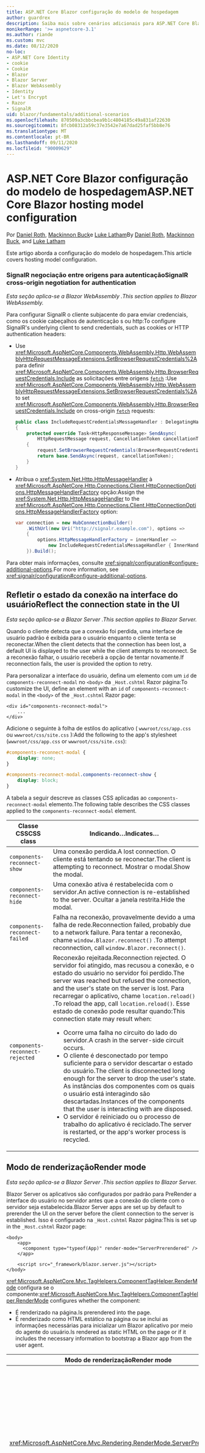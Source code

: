 ```yaml
---
title: ASP.NET Core Blazor configuração do modelo de hospedagem
author: guardrex
description: Saiba mais sobre cenários adicionais para ASP.NET Core Blazor configuração do modelo de hospedagem.
monikerRange: '>= aspnetcore-3.1'
ms.author: riande
ms.custom: mvc
ms.date: 08/12/2020
no-loc:
- ASP.NET Core Identity
- cookie
- Cookie
- Blazor
- Blazor Server
- Blazor WebAssembly
- Identity
- Let's Encrypt
- Razor
- SignalR
uid: blazor/fundamentals/additional-scenarios
ms.openlocfilehash: 870509a3cbbcbea9b1c4804185c49a831af22630
ms.sourcegitcommit: 8fcb08312a59c37e3542e7a67dad25faf5bb8e76
ms.translationtype: MT
ms.contentlocale: pt-BR
ms.lasthandoff: 09/11/2020
ms.locfileid: "90009629"
---
```

# <a name="aspnet-core-no-locblazor-hosting-model-configuration"></a><span data-ttu-id="0154c-103">ASP.NET Core Blazor configuração do modelo de hospedagem</span><span class="sxs-lookup"><span data-stu-id="0154c-103">ASP.NET Core Blazor hosting model configuration</span></span>

<span data-ttu-id="0154c-104">Por [Daniel Roth](https://github.com/danroth27), [Mackinnon Buck](https://github.com/MackinnonBuck)e [Luke Latham](https://github.com/guardrex)</span><span class="sxs-lookup"><span data-stu-id="0154c-104">By [Daniel Roth](https://github.com/danroth27), [Mackinnon Buck](https://github.com/MackinnonBuck), and [Luke Latham](https://github.com/guardrex)</span></span>

<span data-ttu-id="0154c-105">Este artigo aborda a configuração do modelo de hospedagem.</span><span class="sxs-lookup"><span data-stu-id="0154c-105">This article covers hosting model configuration.</span></span>

### <a name="no-locsignalr-cross-origin-negotiation-for-authentication"></a><span data-ttu-id="0154c-106">SignalR negociação entre origens para autenticação</span><span class="sxs-lookup"><span data-stu-id="0154c-106">SignalR cross-origin negotiation for authentication</span></span>

<span data-ttu-id="0154c-107">*Esta seção aplica-se a Blazor WebAssembly .*</span><span class="sxs-lookup"><span data-stu-id="0154c-107">*This section applies to Blazor WebAssembly.*</span></span>

<span data-ttu-id="0154c-108">Para configurar SignalR o cliente subjacente do para enviar credenciais, como os cookie cabeçalhos de autenticação s ou http:</span><span class="sxs-lookup"><span data-stu-id="0154c-108">To configure SignalR's underlying client to send credentials, such as cookies or HTTP authentication headers:</span></span>

* <span data-ttu-id="0154c-109">Use <xref:Microsoft.AspNetCore.Components.WebAssembly.Http.WebAssemblyHttpRequestMessageExtensions.SetBrowserRequestCredentials%2A> para definir <xref:Microsoft.AspNetCore.Components.WebAssembly.Http.BrowserRequestCredentials.Include> as solicitações entre origens [`fetch`](https://developer.mozilla.org/docs/Web/API/Fetch_API/Using_Fetch) :</span><span class="sxs-lookup"><span data-stu-id="0154c-109">Use <xref:Microsoft.AspNetCore.Components.WebAssembly.Http.WebAssemblyHttpRequestMessageExtensions.SetBrowserRequestCredentials%2A> to set <xref:Microsoft.AspNetCore.Components.WebAssembly.Http.BrowserRequestCredentials.Include> on cross-origin [`fetch`](https://developer.mozilla.org/docs/Web/API/Fetch_API/Using_Fetch) requests:</span></span>

  ```csharp
  public class IncludeRequestCredentialsMessageHandler : DelegatingHandler
  {
      protected override Task<HttpResponseMessage> SendAsync(
          HttpRequestMessage request, CancellationToken cancellationToken)
      {
          request.SetBrowserRequestCredentials(BrowserRequestCredentials.Include);
          return base.SendAsync(request, cancellationToken);
      }
  }
  ```

* <span data-ttu-id="0154c-110">Atribua o <xref:System.Net.Http.HttpMessageHandler> à <xref:Microsoft.AspNetCore.Http.Connections.Client.HttpConnectionOptions.HttpMessageHandlerFactory> opção:</span><span class="sxs-lookup"><span data-stu-id="0154c-110">Assign the <xref:System.Net.Http.HttpMessageHandler> to the <xref:Microsoft.AspNetCore.Http.Connections.Client.HttpConnectionOptions.HttpMessageHandlerFactory> option:</span></span>

  ```csharp
  var connection = new HubConnectionBuilder()
      .WithUrl(new Uri("http://signalr.example.com"), options =>
      {
          options.HttpMessageHandlerFactory = innerHandler => 
              new IncludeRequestCredentialsMessageHandler { InnerHandler = innerHandler };
      }).Build();
  ```

<span data-ttu-id="0154c-111">Para obter mais informações, consulte <xref:signalr/configuration#configure-additional-options>.</span><span class="sxs-lookup"><span data-stu-id="0154c-111">For more information, see <xref:signalr/configuration#configure-additional-options>.</span></span>

## <a name="reflect-the-connection-state-in-the-ui"></a><span data-ttu-id="0154c-112">Refletir o estado da conexão na interface do usuário</span><span class="sxs-lookup"><span data-stu-id="0154c-112">Reflect the connection state in the UI</span></span>

<span data-ttu-id="0154c-113">*Esta seção aplica-se a Blazor Server .*</span><span class="sxs-lookup"><span data-stu-id="0154c-113">*This section applies to Blazor Server.*</span></span>

<span data-ttu-id="0154c-114">Quando o cliente detecta que a conexão foi perdida, uma interface de usuário padrão é exibida para o usuário enquanto o cliente tenta se reconectar.</span><span class="sxs-lookup"><span data-stu-id="0154c-114">When the client detects that the connection has been lost, a default UI is displayed to the user while the client attempts to reconnect.</span></span> <span data-ttu-id="0154c-115">Se a reconexão falhar, o usuário receberá a opção de tentar novamente.</span><span class="sxs-lookup"><span data-stu-id="0154c-115">If reconnection fails, the user is provided the option to retry.</span></span>

<span data-ttu-id="0154c-116">Para personalizar a interface do usuário, defina um elemento com um `id` de `components-reconnect-modal` no `<body>` da `_Host.cshtml` Razor página:</span><span class="sxs-lookup"><span data-stu-id="0154c-116">To customize the UI, define an element with an `id` of `components-reconnect-modal` in the `<body>` of the `_Host.cshtml` Razor page:</span></span>

```cshtml
<div id="components-reconnect-modal">
    ...
</div>
```

<span data-ttu-id="0154c-117">Adicione o seguinte à folha de estilos do aplicativo ( `wwwroot/css/app.css` ou `wwwroot/css/site.css` ):</span><span class="sxs-lookup"><span data-stu-id="0154c-117">Add the following to the app's stylesheet (`wwwroot/css/app.css` or `wwwroot/css/site.css`):</span></span>

```css
#components-reconnect-modal {
    display: none;
}

#components-reconnect-modal.components-reconnect-show {
    display: block;
}
```

<span data-ttu-id="0154c-118">A tabela a seguir descreve as classes CSS aplicadas ao `components-reconnect-modal` elemento.</span><span class="sxs-lookup"><span data-stu-id="0154c-118">The following table describes the CSS classes applied to the `components-reconnect-modal` element.</span></span>

| <span data-ttu-id="0154c-119">Classe CSS</span><span class="sxs-lookup"><span data-stu-id="0154c-119">CSS class</span></span>                       | <span data-ttu-id="0154c-120">Indicando&hellip;</span><span class="sxs-lookup"><span data-stu-id="0154c-120">Indicates&hellip;</span></span> |
| ------------------------------- | ----------------- |
| `components-reconnect-show`     | <span data-ttu-id="0154c-121">Uma conexão perdida.</span><span class="sxs-lookup"><span data-stu-id="0154c-121">A lost connection.</span></span> <span data-ttu-id="0154c-122">O cliente está tentando se reconectar.</span><span class="sxs-lookup"><span data-stu-id="0154c-122">The client is attempting to reconnect.</span></span> <span data-ttu-id="0154c-123">Mostrar o modal.</span><span class="sxs-lookup"><span data-stu-id="0154c-123">Show the modal.</span></span> |
| `components-reconnect-hide`     | <span data-ttu-id="0154c-124">Uma conexão ativa é restabelecida com o servidor.</span><span class="sxs-lookup"><span data-stu-id="0154c-124">An active connection is re-established to the server.</span></span> <span data-ttu-id="0154c-125">Ocultar a janela restrita.</span><span class="sxs-lookup"><span data-stu-id="0154c-125">Hide the modal.</span></span> |
| `components-reconnect-failed`   | <span data-ttu-id="0154c-126">Falha na reconexão, provavelmente devido a uma falha de rede.</span><span class="sxs-lookup"><span data-stu-id="0154c-126">Reconnection failed, probably due to a network failure.</span></span> <span data-ttu-id="0154c-127">Para tentar a reconexão, chame `window.Blazor.reconnect()` .</span><span class="sxs-lookup"><span data-stu-id="0154c-127">To attempt reconnection, call `window.Blazor.reconnect()`.</span></span> |
| `components-reconnect-rejected` | <span data-ttu-id="0154c-128">Reconexão rejeitada.</span><span class="sxs-lookup"><span data-stu-id="0154c-128">Reconnection rejected.</span></span> <span data-ttu-id="0154c-129">O servidor foi atingido, mas recusou a conexão, e o estado do usuário no servidor foi perdido.</span><span class="sxs-lookup"><span data-stu-id="0154c-129">The server was reached but refused the connection, and the user's state on the server is lost.</span></span> <span data-ttu-id="0154c-130">Para recarregar o aplicativo, chame `location.reload()` .</span><span class="sxs-lookup"><span data-stu-id="0154c-130">To reload the app, call `location.reload()`.</span></span> <span data-ttu-id="0154c-131">Esse estado de conexão pode resultar quando:</span><span class="sxs-lookup"><span data-stu-id="0154c-131">This connection state may result when:</span></span><ul><li><span data-ttu-id="0154c-132">Ocorre uma falha no circuito do lado do servidor.</span><span class="sxs-lookup"><span data-stu-id="0154c-132">A crash in the server-side circuit occurs.</span></span></li><li><span data-ttu-id="0154c-133">O cliente é desconectado por tempo suficiente para o servidor descartar o estado do usuário.</span><span class="sxs-lookup"><span data-stu-id="0154c-133">The client is disconnected long enough for the server to drop the user's state.</span></span> <span data-ttu-id="0154c-134">As instâncias dos componentes com os quais o usuário está interagindo são descartadas.</span><span class="sxs-lookup"><span data-stu-id="0154c-134">Instances of the components that the user is interacting with are disposed.</span></span></li><li><span data-ttu-id="0154c-135">O servidor é reiniciado ou o processo de trabalho do aplicativo é reciclado.</span><span class="sxs-lookup"><span data-stu-id="0154c-135">The server is restarted, or the app's worker process is recycled.</span></span></li></ul> |

## <a name="render-mode"></a><span data-ttu-id="0154c-136">Modo de renderização</span><span class="sxs-lookup"><span data-stu-id="0154c-136">Render mode</span></span>

<span data-ttu-id="0154c-137">*Esta seção aplica-se a Blazor Server .*</span><span class="sxs-lookup"><span data-stu-id="0154c-137">*This section applies to Blazor Server.*</span></span>

<span data-ttu-id="0154c-138">Blazor Server os aplicativos são configurados por padrão para PreRender a interface do usuário no servidor antes que a conexão do cliente com o servidor seja estabelecida.</span><span class="sxs-lookup"><span data-stu-id="0154c-138">Blazor Server apps are set up by default to prerender the UI on the server before the client connection to the server is established.</span></span> <span data-ttu-id="0154c-139">Isso é configurado na `_Host.cshtml` Razor página:</span><span class="sxs-lookup"><span data-stu-id="0154c-139">This is set up in the `_Host.cshtml` Razor page:</span></span>

```cshtml
<body>
    <app>
      <component type="typeof(App)" render-mode="ServerPrerendered" />
    </app>

    <script src="_framework/blazor.server.js"></script>
</body>
```

<span data-ttu-id="0154c-140"><xref:Microsoft.AspNetCore.Mvc.TagHelpers.ComponentTagHelper.RenderMode> configura se o componente:</span><span class="sxs-lookup"><span data-stu-id="0154c-140"><xref:Microsoft.AspNetCore.Mvc.TagHelpers.ComponentTagHelper.RenderMode> configures whether the component:</span></span>

* <span data-ttu-id="0154c-141">É renderizado na página.</span><span class="sxs-lookup"><span data-stu-id="0154c-141">Is prerendered into the page.</span></span>
* <span data-ttu-id="0154c-142">É renderizado como HTML estático na página ou se inclui as informações necessárias para inicializar um Blazor aplicativo por meio do agente do usuário.</span><span class="sxs-lookup"><span data-stu-id="0154c-142">Is rendered as static HTML on the page or if it includes the necessary information to bootstrap a Blazor app from the user agent.</span></span>

| <span data-ttu-id="0154c-143">Modo de renderização</span><span class="sxs-lookup"><span data-stu-id="0154c-143">Render mode</span></span> | <span data-ttu-id="0154c-144">Descrição</span><span class="sxs-lookup"><span data-stu-id="0154c-144">Description</span></span> |
| --- | --- |
| <xref:Microsoft.AspNetCore.Mvc.Rendering.RenderMode.ServerPrerendered> | <span data-ttu-id="0154c-145">Renderiza o componente em HTML estático e inclui um marcador para um Blazor Server aplicativo.</span><span class="sxs-lookup"><span data-stu-id="0154c-145">Renders the component into static HTML and includes a marker for a Blazor Server app.</span></span> <span data-ttu-id="0154c-146">Quando o agente do usuário é iniciado, esse marcador é usado para inicializar um Blazor aplicativo.</span><span class="sxs-lookup"><span data-stu-id="0154c-146">When the user-agent starts, this marker is used to bootstrap a Blazor app.</span></span> |
| <xref:Microsoft.AspNetCore.Mvc.Rendering.RenderMode.Server> | <span data-ttu-id="0154c-147">Renderiza um marcador para um Blazor Server aplicativo.</span><span class="sxs-lookup"><span data-stu-id="0154c-147">Renders a marker for a Blazor Server app.</span></span> <span data-ttu-id="0154c-148">A saída do componente não está incluída.</span><span class="sxs-lookup"><span data-stu-id="0154c-148">Output from the component isn't included.</span></span> <span data-ttu-id="0154c-149">Quando o agente do usuário é iniciado, esse marcador é usado para inicializar um Blazor aplicativo.</span><span class="sxs-lookup"><span data-stu-id="0154c-149">When the user-agent starts, this marker is used to bootstrap a Blazor app.</span></span> |
| <xref:Microsoft.AspNetCore.Mvc.Rendering.RenderMode.Static> | <span data-ttu-id="0154c-150">Renderiza o componente em HTML estático.</span><span class="sxs-lookup"><span data-stu-id="0154c-150">Renders the component into static HTML.</span></span> |

<span data-ttu-id="0154c-151">Não há suporte para a renderização de componentes de servidor de uma página HTML estática.</span><span class="sxs-lookup"><span data-stu-id="0154c-151">Rendering server components from a static HTML page isn't supported.</span></span>

## <a name="initialize-the-no-locblazor-circuit"></a><span data-ttu-id="0154c-152">Inicializar o Blazor circuito</span><span class="sxs-lookup"><span data-stu-id="0154c-152">Initialize the Blazor circuit</span></span>

<span data-ttu-id="0154c-153">*Esta seção aplica-se a Blazor Server .*</span><span class="sxs-lookup"><span data-stu-id="0154c-153">*This section applies to Blazor Server.*</span></span>

<span data-ttu-id="0154c-154">Configure o início manual do Blazor Server [ SignalR circuito](xref:blazor/hosting-models#circuits) de um aplicativo no `Pages/_Host.cshtml` arquivo:</span><span class="sxs-lookup"><span data-stu-id="0154c-154">Configure the manual start of a Blazor Server app's [SignalR circuit](xref:blazor/hosting-models#circuits) in the `Pages/_Host.cshtml` file:</span></span>

* <span data-ttu-id="0154c-155">Adicione um `autostart="false"` atributo à `<script>` marca para o `blazor.server.js` script.</span><span class="sxs-lookup"><span data-stu-id="0154c-155">Add an `autostart="false"` attribute to the `<script>` tag for the `blazor.server.js` script.</span></span>
* <span data-ttu-id="0154c-156">Coloque um script que chame `Blazor.start` após a `blazor.server.js` marca do script e dentro da marca de fechamento `</body>` .</span><span class="sxs-lookup"><span data-stu-id="0154c-156">Place a script that calls `Blazor.start` after the `blazor.server.js` script's tag and inside the closing `</body>` tag.</span></span>

<span data-ttu-id="0154c-157">Quando `autostart` o é desabilitado, qualquer aspecto do aplicativo que não dependa do circuito funciona normalmente.</span><span class="sxs-lookup"><span data-stu-id="0154c-157">When `autostart` is disabled, any aspect of the app that doesn't depend on the circuit works normally.</span></span> <span data-ttu-id="0154c-158">Por exemplo, o roteamento do lado do cliente está operacional.</span><span class="sxs-lookup"><span data-stu-id="0154c-158">For example, client-side routing is operational.</span></span> <span data-ttu-id="0154c-159">No entanto, qualquer aspecto que dependa do circuito não estará operacional até que `Blazor.start` seja chamado.</span><span class="sxs-lookup"><span data-stu-id="0154c-159">However, any aspect that depends on the circuit isn't operational until `Blazor.start` is called.</span></span> <span data-ttu-id="0154c-160">O comportamento do aplicativo é imprevisível sem um circuito estabelecido.</span><span class="sxs-lookup"><span data-stu-id="0154c-160">App behavior is unpredictable without an established circuit.</span></span> <span data-ttu-id="0154c-161">Por exemplo, os métodos de componente não são executados enquanto o circuito é desconectado.</span><span class="sxs-lookup"><span data-stu-id="0154c-161">For example, component methods fail to execute while the circuit is disconnected.</span></span>

### <a name="initialize-no-locblazor-when-the-document-is-ready"></a><span data-ttu-id="0154c-162">Inicializar Blazor quando o documento estiver pronto</span><span class="sxs-lookup"><span data-stu-id="0154c-162">Initialize Blazor when the document is ready</span></span>

<span data-ttu-id="0154c-163">Para inicializar o Blazor aplicativo quando o documento estiver pronto:</span><span class="sxs-lookup"><span data-stu-id="0154c-163">To initialize the Blazor app when the document is ready:</span></span>

```cshtml
<body>

    ...

    <script autostart="false" src="_framework/blazor.server.js"></script>
    <script>
      document.addEventListener("DOMContentLoaded", function() {
        Blazor.start();
      });
    </script>
</body>
```

### <a name="chain-to-the-promise-that-results-from-a-manual-start"></a><span data-ttu-id="0154c-164">Cadeia para o `Promise` que resulta de um início manual</span><span class="sxs-lookup"><span data-stu-id="0154c-164">Chain to the `Promise` that results from a manual start</span></span>

<span data-ttu-id="0154c-165">Para executar tarefas adicionais, como a inicialização de interoperabilidade do JS, use `then` para encadear para o `Promise` que resulta de um Blazor início do aplicativo manual:</span><span class="sxs-lookup"><span data-stu-id="0154c-165">To perform additional tasks, such as JS interop initialization, use `then` to chain to the `Promise` that results from a manual Blazor app start:</span></span>

```cshtml
<body>

    ...

    <script autostart="false" src="_framework/blazor.server.js"></script>
    <script>
      Blazor.start().then(function () {
        ...
      });
    </script>
</body>
```

### <a name="configure-the-no-locsignalr-client"></a><span data-ttu-id="0154c-166">Configurar o SignalR cliente</span><span class="sxs-lookup"><span data-stu-id="0154c-166">Configure the SignalR client</span></span>

#### <a name="logging"></a><span data-ttu-id="0154c-167">Registro em log</span><span class="sxs-lookup"><span data-stu-id="0154c-167">Logging</span></span>

<span data-ttu-id="0154c-168">Para configurar SignalR o log do cliente, passe um objeto de configuração ( `configureSignalR` ) que chame `configureLogging` com o nível de log no construtor do cliente:</span><span class="sxs-lookup"><span data-stu-id="0154c-168">To configure SignalR client logging, pass in a configuration object (`configureSignalR`) that calls `configureLogging` with the log level on the client builder:</span></span>

```cshtml
<body>

    ...

    <script autostart="false" src="_framework/blazor.server.js"></script>
    <script>
      Blazor.start({
        configureSignalR: function (builder) {
          builder.configureLogging("information");
        }
      });
    </script>
</body>
```

<span data-ttu-id="0154c-169">No exemplo anterior, `information` é equivalente a um nível de log de <xref:Microsoft.Extensions.Logging.LogLevel.Information?displayProperty=nameWithType> .</span><span class="sxs-lookup"><span data-stu-id="0154c-169">In the preceding example, `information` is equivalent to a log level of <xref:Microsoft.Extensions.Logging.LogLevel.Information?displayProperty=nameWithType>.</span></span>

### <a name="modify-the-reconnection-handler"></a><span data-ttu-id="0154c-170">Modificar o manipulador de reconexão</span><span class="sxs-lookup"><span data-stu-id="0154c-170">Modify the reconnection handler</span></span>

<span data-ttu-id="0154c-171">Os eventos de conexão de circuito do manipulador de reconexão podem ser modificados para comportamentos personalizados, como:</span><span class="sxs-lookup"><span data-stu-id="0154c-171">The reconnection handler's circuit connection events can be modified for custom behaviors, such as:</span></span>

* <span data-ttu-id="0154c-172">Para notificar o usuário se a conexão for descartada.</span><span class="sxs-lookup"><span data-stu-id="0154c-172">To notify the user if the connection is dropped.</span></span>
* <span data-ttu-id="0154c-173">Para executar o registro em log (do cliente) quando um circuito é conectado.</span><span class="sxs-lookup"><span data-stu-id="0154c-173">To perform logging (from the client) when a circuit is connected.</span></span>

<span data-ttu-id="0154c-174">Para modificar os eventos de conexão, registre os retornos de chamada para as seguintes alterações de conexão:</span><span class="sxs-lookup"><span data-stu-id="0154c-174">To modify the connection events, register callbacks for the following connection changes:</span></span>

* <span data-ttu-id="0154c-175">Conexões descartadas usam `onConnectionDown` .</span><span class="sxs-lookup"><span data-stu-id="0154c-175">Dropped connections use `onConnectionDown`.</span></span>
* <span data-ttu-id="0154c-176">Conexões estabelecidas/restabelecidas usam `onConnectionUp` .</span><span class="sxs-lookup"><span data-stu-id="0154c-176">Established/re-established connections use `onConnectionUp`.</span></span>

<span data-ttu-id="0154c-177">**Ambos** `onConnectionDown` e `onConnectionUp` deve ser especificado:</span><span class="sxs-lookup"><span data-stu-id="0154c-177">**Both** `onConnectionDown` and `onConnectionUp` must be specified:</span></span>

```cshtml
<body>

    ...

    <script autostart="false" src="_framework/blazor.server.js"></script>
    <script>
      Blazor.start({
        reconnectionHandler: {
          onConnectionDown: (options, error) => console.error(error);
          onConnectionUp: () => console.log("Up, up, and away!");
        }
      });
    </script>
</body>
```

### <a name="adjust-the-reconnection-retry-count-and-interval"></a><span data-ttu-id="0154c-178">Ajustar a contagem de repetição de reconexão e o intervalo</span><span class="sxs-lookup"><span data-stu-id="0154c-178">Adjust the reconnection retry count and interval</span></span>

<span data-ttu-id="0154c-179">Para ajustar a contagem de repetição de reconexão e o intervalo, defina o número de repetições ( `maxRetries` ) e o período em milissegundos permitidos para cada tentativa de repetição ( `retryIntervalMilliseconds` ):</span><span class="sxs-lookup"><span data-stu-id="0154c-179">To adjust the reconnection retry count and interval, set the number of retries (`maxRetries`) and period in milliseconds permitted for each retry attempt (`retryIntervalMilliseconds`):</span></span>

```cshtml
<body>

    ...

    <script autostart="false" src="_framework/blazor.server.js"></script>
    <script>
      Blazor.start({
        reconnectionOptions: {
          maxRetries: 3,
          retryIntervalMilliseconds: 2000
        }
      });
    </script>
</body>
```

## <a name="hide-or-replace-the-reconnection-display"></a><span data-ttu-id="0154c-180">Ocultar ou substituir a exibição de reconexão</span><span class="sxs-lookup"><span data-stu-id="0154c-180">Hide or replace the reconnection display</span></span>

<span data-ttu-id="0154c-181">Para ocultar a exibição de reconexão, defina o manipulador de reconexão `_reconnectionDisplay` como um objeto vazio ( `{}` ou `new Object()` ):</span><span class="sxs-lookup"><span data-stu-id="0154c-181">To hide the reconnection display, set the reconnection handler's `_reconnectionDisplay` to an empty object (`{}` or `new Object()`):</span></span>

```cshtml
<body>

    ...

    <script autostart="false" src="_framework/blazor.server.js"></script>
    <script>
      window.addEventListener('beforeunload', function () {
        Blazor.defaultReconnectionHandler._reconnectionDisplay = {};
      });

      Blazor.start();
    </script>
</body>
```

<span data-ttu-id="0154c-182">Para substituir a exibição da reconexão, defina `_reconnectionDisplay` no exemplo anterior como o elemento para exibição:</span><span class="sxs-lookup"><span data-stu-id="0154c-182">To replace the reconnection display, set `_reconnectionDisplay` in the preceding example to the element for display:</span></span>

```javascript
Blazor.defaultReconnectionHandler._reconnectionDisplay = 
  document.getElementById("{ELEMENT ID}");
```

<span data-ttu-id="0154c-183">O espaço reservado `{ELEMENT ID}` é a ID do elemento HTML a ser exibido.</span><span class="sxs-lookup"><span data-stu-id="0154c-183">The placeholder `{ELEMENT ID}` is the ID of the HTML element to display.</span></span>

::: moniker range=">= aspnetcore-5.0"

<span data-ttu-id="0154c-184">Personalize o atraso antes da exibição da reconexão aparecer definindo a `transition-delay` propriedade no CSS do aplicativo ( `wwwroot/css/site.css` ) para o elemento modal.</span><span class="sxs-lookup"><span data-stu-id="0154c-184">Customize the delay before the reconnection display appears by setting the `transition-delay` property in the app's CSS (`wwwroot/css/site.css`) for the modal element.</span></span> <span data-ttu-id="0154c-185">O exemplo a seguir define o atraso de transição de 500 MS (padrão) para 1.000 MS (1 segundo):</span><span class="sxs-lookup"><span data-stu-id="0154c-185">The following example sets the transition delay from 500 ms (default) to 1,000 ms (1 second):</span></span>

```css
#components-reconnect-modal {
    transition: visibility 0s linear 1000ms;
}
```

::: moniker-end

## <a name="influence-html-head-tag-elements"></a><span data-ttu-id="0154c-186">Influenciar `<head>` elementos de marca HTML</span><span class="sxs-lookup"><span data-stu-id="0154c-186">Influence HTML `<head>` tag elements</span></span>

<span data-ttu-id="0154c-187">*Esta seção se aplica à próxima versão ASP.NET Core 5,0 do Blazor WebAssembly e do Blazor Server .*</span><span class="sxs-lookup"><span data-stu-id="0154c-187">*This section applies to the upcoming ASP.NET Core 5.0 release of Blazor WebAssembly and Blazor Server.*</span></span>

<span data-ttu-id="0154c-188">Quando renderizado, `Title` os `Link` componentes, e `Meta` adicionam ou atualizam dados nos `<head>` elementos de marca HTML:</span><span class="sxs-lookup"><span data-stu-id="0154c-188">When rendered, the `Title`, `Link`, and `Meta` components add or update data in the HTML `<head>` tag elements:</span></span>

```razor
@using Microsoft.AspNetCore.Components.Web.Extensions.Head

<Title Value="{TITLE}" />
<Link href="{URL}" rel="stylesheet" />
<Meta content="{DESCRIPTION}" name="description" />
```

<span data-ttu-id="0154c-189">No exemplo anterior, espaços reservados para `{TITLE}` , `{URL}` , e `{DESCRIPTION}` são valores de cadeia de caracteres, Razor variáveis ou Razor expressões.</span><span class="sxs-lookup"><span data-stu-id="0154c-189">In the preceding example, placeholders for `{TITLE}`, `{URL}`, and `{DESCRIPTION}` are string values, Razor variables, or Razor expressions.</span></span>

<span data-ttu-id="0154c-190">As seguintes características se aplicam:</span><span class="sxs-lookup"><span data-stu-id="0154c-190">The following characteristics apply:</span></span>

* <span data-ttu-id="0154c-191">Há suporte para o pré-processamento do lado do servidor.</span><span class="sxs-lookup"><span data-stu-id="0154c-191">Server-side prerendering is supported.</span></span>
* <span data-ttu-id="0154c-192">O `Value` parâmetro é o único parâmetro válido para o `Title` componente.</span><span class="sxs-lookup"><span data-stu-id="0154c-192">The `Value` parameter is the only valid parameter for the `Title` component.</span></span>
* <span data-ttu-id="0154c-193">Os atributos HTML fornecidos para `Meta` os `Link` componentes e são capturados em [atributos adicionais](xref:blazor/components/index#attribute-splatting-and-arbitrary-parameters) e passados para a marca HTML renderizada.</span><span class="sxs-lookup"><span data-stu-id="0154c-193">HTML attributes provided to the `Meta` and `Link` components are captured in [additional attributes](xref:blazor/components/index#attribute-splatting-and-arbitrary-parameters) and passed through to the rendered HTML tag.</span></span>
* <span data-ttu-id="0154c-194">Para vários `Title` componentes, o título da página reflete o `Value` do último `Title` componente renderizado.</span><span class="sxs-lookup"><span data-stu-id="0154c-194">For multiple `Title` components, the title of the page reflects the `Value` of the last `Title` component rendered.</span></span>
* <span data-ttu-id="0154c-195">Se vários `Meta` `Link` componentes ou forem incluídos com atributos idênticos, haverá exatamente uma marca HTML renderizada `Meta` por `Link` componente ou.</span><span class="sxs-lookup"><span data-stu-id="0154c-195">If multiple `Meta` or `Link` components are included with identical attributes, there's exactly one HTML tag rendered per `Meta` or `Link` component.</span></span> <span data-ttu-id="0154c-196">Dois `Meta` ou mais `Link` componentes não podem se referir à mesma marca HTML renderizada.</span><span class="sxs-lookup"><span data-stu-id="0154c-196">Two `Meta` or `Link` components can't refer to the same rendered HTML tag.</span></span>
* <span data-ttu-id="0154c-197">As alterações nos parâmetros dos existentes `Meta` ou dos `Link` componentes são refletidas em suas marcas HTML renderizadas.</span><span class="sxs-lookup"><span data-stu-id="0154c-197">Changes to the parameters of existing `Meta` or `Link` components are reflected in their rendered HTML tags.</span></span>
* <span data-ttu-id="0154c-198">Quando os `Link` `Meta` componentes ou não são mais renderizados e, portanto, descartados pelo Framework, suas marcas HTML renderizadas são removidas.</span><span class="sxs-lookup"><span data-stu-id="0154c-198">When the `Link` or `Meta` components are no longer rendered and thus disposed by the framework, their rendered HTML tags are removed.</span></span>

<span data-ttu-id="0154c-199">Quando um dos componentes do Framework é usado em um componente filho, a marca HTML renderizada influencia qualquer outro componente filho do componente pai, desde que o componente filho que contém o componente da estrutura seja renderizado.</span><span class="sxs-lookup"><span data-stu-id="0154c-199">When one of the framework components is used in a child component, the rendered HTML tag influences any other child component of the parent component as long as the child component containing the framework component is rendered.</span></span> <span data-ttu-id="0154c-200">A distinção entre usar um desses componentes de estrutura em um componente filho e colocar uma marca HTML no `wwwroot/index.html` ou `Pages/_Host.cshtml` é que a marca HTML renderizada de um componente de estrutura:</span><span class="sxs-lookup"><span data-stu-id="0154c-200">The distinction between using the one of these framework components in a child component and placing a an HTML tag in `wwwroot/index.html` or `Pages/_Host.cshtml` is that a framework component's rendered HTML tag:</span></span>

* <span data-ttu-id="0154c-201">Pode ser modificado pelo estado do aplicativo.</span><span class="sxs-lookup"><span data-stu-id="0154c-201">Can be modified by application state.</span></span> <span data-ttu-id="0154c-202">Uma marca HTML embutida em código não pode ser modificada pelo estado do aplicativo.</span><span class="sxs-lookup"><span data-stu-id="0154c-202">A hard-coded HTML tag can't be modified by application state.</span></span>
* <span data-ttu-id="0154c-203">É removido do HTML `<head>` quando o componente pai não é mais renderizado.</span><span class="sxs-lookup"><span data-stu-id="0154c-203">Is removed from the HTML `<head>` when the parent component is no longer rendered.</span></span>

## <a name="static-files"></a><span data-ttu-id="0154c-204">Arquivos estáticos</span><span class="sxs-lookup"><span data-stu-id="0154c-204">Static files</span></span>

<span data-ttu-id="0154c-205">*Esta seção aplica-se a Blazor Server .*</span><span class="sxs-lookup"><span data-stu-id="0154c-205">*This section applies to Blazor Server.*</span></span>

<span data-ttu-id="0154c-206">Para criar mapeamentos de arquivo adicionais com um <xref:Microsoft.AspNetCore.StaticFiles.FileExtensionContentTypeProvider> ou configurar outros <xref:Microsoft.AspNetCore.Builder.StaticFileOptions> , use **uma** das abordagens a seguir.</span><span class="sxs-lookup"><span data-stu-id="0154c-206">To create additional file mappings with a <xref:Microsoft.AspNetCore.StaticFiles.FileExtensionContentTypeProvider> or configure other <xref:Microsoft.AspNetCore.Builder.StaticFileOptions>, use **one** of the following approaches.</span></span> <span data-ttu-id="0154c-207">Nos exemplos a seguir, o `{EXTENSION}` espaço reservado é a extensão de arquivo e o `{CONTENT TYPE}` espaço reservado é o tipo de conteúdo.</span><span class="sxs-lookup"><span data-stu-id="0154c-207">In the following examples, the `{EXTENSION}` placeholder is the file extension, and the `{CONTENT TYPE}` placeholder is the content type.</span></span>

* <span data-ttu-id="0154c-208">Configure opções por [injeção de dependência (di)](xref:blazor/fundamentals/dependency-injection) em `Startup.ConfigureServices` ( `Startup.cs` ) usando <xref:Microsoft.AspNetCore.Builder.StaticFileOptions> :</span><span class="sxs-lookup"><span data-stu-id="0154c-208">Configure options through [dependency injection (DI)](xref:blazor/fundamentals/dependency-injection) in `Startup.ConfigureServices` (`Startup.cs`) using <xref:Microsoft.AspNetCore.Builder.StaticFileOptions>:</span></span>

  ```csharp
  using Microsoft.AspNetCore.StaticFiles;

  ...

  var provider = new FileExtensionContentTypeProvider();
  provider.Mappings["{EXTENSION}"] = "{CONTENT TYPE}";

  services.Configure<StaticFileOptions>(options =>
  {
      options.ContentTypeProvider = provider;
  });
  ```

  <span data-ttu-id="0154c-209">Como essa abordagem configura o mesmo provedor de arquivos usado para servir `blazor.server.js` , certifique-se de que sua configuração personalizada não interfira no fornecimento `blazor.server.js` .</span><span class="sxs-lookup"><span data-stu-id="0154c-209">Because this approach configures the same file provider used to serve `blazor.server.js`, make sure that your custom configuration doesn't interfere with serving `blazor.server.js`.</span></span> <span data-ttu-id="0154c-210">Por exemplo, não remova o mapeamento de arquivos JavaScript Configurando o provedor com `provider.Mappings.Remove(".js")` .</span><span class="sxs-lookup"><span data-stu-id="0154c-210">For example, don't remove the mapping for JavaScript files by configuring the provider with `provider.Mappings.Remove(".js")`.</span></span>

* <span data-ttu-id="0154c-211">Use duas chamadas para <xref:Microsoft.AspNetCore.Builder.StaticFileExtensions.UseStaticFiles%2A> no `Startup.Configure` ( `Startup.cs` ):</span><span class="sxs-lookup"><span data-stu-id="0154c-211">Use two calls to <xref:Microsoft.AspNetCore.Builder.StaticFileExtensions.UseStaticFiles%2A> in `Startup.Configure` (`Startup.cs`):</span></span>
  * <span data-ttu-id="0154c-212">Configure o provedor de arquivo personalizado na primeira chamada com <xref:Microsoft.AspNetCore.Builder.StaticFileOptions> .</span><span class="sxs-lookup"><span data-stu-id="0154c-212">Configure the custom file provider in the first call with <xref:Microsoft.AspNetCore.Builder.StaticFileOptions>.</span></span>
  * <span data-ttu-id="0154c-213">O segundo middleware serve `blazor.server.js` , que usa a configuração de arquivos estáticos padrão fornecida pela Blazor estrutura.</span><span class="sxs-lookup"><span data-stu-id="0154c-213">The second middleware serves `blazor.server.js`, which uses the default static files configuration provided by the Blazor framework.</span></span>

  ```csharp
  using Microsoft.AspNetCore.StaticFiles;

  ...

  var provider = new FileExtensionContentTypeProvider();
  provider.Mappings["{EXTENSION}"] = "{CONTENT TYPE}";

  app.UseStaticFiles(new StaticFileOptions { ContentTypeProvider = provider });
  app.UseStaticFiles();
  ```

## <a name="additional-resources"></a><span data-ttu-id="0154c-214">Recursos adicionais</span><span class="sxs-lookup"><span data-stu-id="0154c-214">Additional resources</span></span>

* <xref:fundamentals/logging/index>
